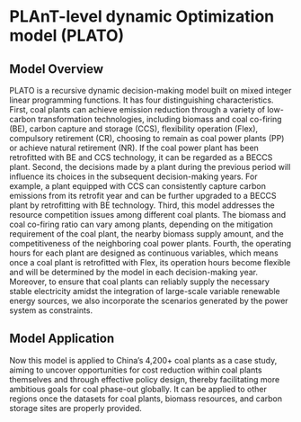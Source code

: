 # PLAnT-level dynamic Optimization model (PLATO)
## Model Overview

PLATO is a recursive dynamic decision-making model built on mixed integer linear programming functions. It has four distinguishing characteristics. 
First, coal plants can achieve emission reduction through a variety of low-carbon transformation technologies, including biomass and coal co-firing (BE), carbon capture and storage (CCS), flexibility operation (Flex), compulsory retirement (CR), choosing to remain as coal power plants (PP) or achieve natural retirement (NR). If the coal power plant has been retrofitted with BE and CCS technology, it can be regarded as a BECCS plant. 
Second, the decisions made by a plant during the previous period will influence its choices in the subsequent decision-making years. For example, a plant equipped with CCS can consistently capture carbon emissions from its retrofit year and can be further upgraded to a BECCS plant by retrofitting with BE technology. 
Third, this model addresses the resource competition issues among different coal plants. The biomass and coal co-firing ratio can vary among plants, depending on the mitigation requirement of the coal plant, the nearby biomass supply amount, and the competitiveness of the neighboring coal power plants. 
Fourth, the operating hours for each plant are designed as continuous variables, which means once a coal plant is retrofitted with Flex, its operation hours become flexible and will be determined by the model in each decision-making year. Moreover, to ensure that coal plants can reliably supply the necessary stable electricity amidst the integration of large-scale variable renewable energy sources, we also incorporate the scenarios generated by the power system as constraints. 

## Model Application
Now this model is applied to China’s 4,200+ coal plants as a case study, aiming to uncover opportunities for cost reduction within coal plants themselves and through effective policy design, thereby facilitating more ambitious goals for coal phase-out globally. It can be applied to other regions once the datasets for coal plants, biomass resources, and carbon storage sites are properly provided. 
